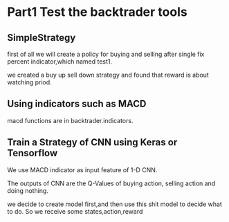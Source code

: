 
# Part1 Test the backtrader tools
## SimpleStrategy
first of all
we will create a policy for buying and selling after single fix percent indicator,which named test1.

we created a buy up sell down strategy and found that reward is about watching priod.

## Using indicators such as MACD
macd functions are in backtrader.indicators.

## Train a Strategy of CNN using Keras or Tensorflow
We use MACD indicator as input feature of 1-D CNN.

The outputs of CNN are the Q-Values of buying action, selling action and doing nothing.

we decide to create model first,and then use this shit model to decide what to do.
So we receive some states,action,reward